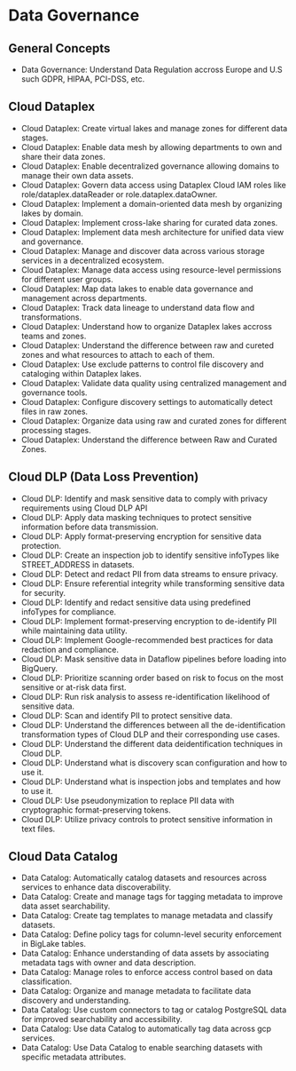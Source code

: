 # Data Governance
## General Concepts
* Data Governance: Understand Data Regulation accross Europe and U.S such GDPR, HIPAA, PCI-DSS, etc.

## Cloud Dataplex
* Cloud Dataplex: Create virtual lakes and manage zones for different data stages.
* Cloud Dataplex: Enable data mesh by allowing departments to own and share their data zones.
* Cloud Dataplex: Enable decentralized governance allowing domains to manage their own data assets.
* Cloud Dataplex: Govern data access using Dataplex Cloud IAM roles like role/dataplex.dataReader or role.dataplex.dataOwner.
* Cloud Dataplex: Implement a domain-oriented data mesh by organizing lakes by domain.
* Cloud Dataplex: Implement cross-lake sharing for curated data zones.
* Cloud Dataplex: Implement data mesh architecture for unified data view and governance.
* Cloud Dataplex: Manage and discover data across various storage services in a decentralized ecosystem.
* Cloud Dataplex: Manage data access using resource-level permissions for different user groups.
* Cloud Dataplex: Map data lakes to enable data governance and management across departments.
* Cloud Dataplex: Track data lineage to understand data flow and transformations.
* Cloud Dataplex: Understand how to organize Dataplex lakes accross teams and zones.
* Cloud Dataplex: Understand the difference between raw and cureted zones and what resources to attach to each of them.
* Cloud Dataplex: Use exclude patterns to control file discovery and cataloging within Dataplex lakes.
* Cloud Dataplex: Validate data quality using centralized management and governance tools.
* Cloud Dataplex: Configure discovery settings to automatically detect files in raw zones.
* Cloud Dataplex: Organize data using raw and curated zones for different processing stages.
* Cloud Dataplex: Understand the difference between Raw and Curated Zones.

## Cloud DLP (Data Loss Prevention)
* Cloud DLP: Identify and mask sensitive data to comply with privacy requirements using Cloud DLP API
* Cloud DLP: Apply data masking techniques to protect sensitive information before data transmission.
* Cloud DLP: Apply format-preserving encryption for sensitive data protection.
* Cloud DLP: Create an inspection job to identify sensitive infoTypes like STREET_ADDRESS in datasets.
* Cloud DLP: Detect and redact PII from data streams to ensure privacy.
* Cloud DLP: Ensure referential integrity while transforming sensitive data for security.
* Cloud DLP: Identify and redact sensitive data using predefined infoTypes for compliance.
* Cloud DLP: Implement format-preserving encryption to de-identify PII while maintaining data utility.
* Cloud DLP: Implement Google-recommended best practices for data redaction and compliance.
* Cloud DLP: Mask sensitive data in Dataflow pipelines before loading into BigQuery.
* Cloud DLP: Prioritize scanning order based on risk to focus on the most sensitive or at-risk data first.
* Cloud DLP: Run risk analysis to assess re-identification likelihood of sensitive data.
* Cloud DLP: Scan and identify PII to protect sensitive data.
* Cloud DLP: Understand the differences between all the de-identification transformation types of Cloud DLP and their corresponding use cases.
* Cloud DLP: Understand the different data deidentification techniques in Cloud DLP.
* Cloud DLP: Understand what is discovery scan configuration and how to use it.
* Cloud DLP: Understand what is inspection jobs and templates and how to use it.
* Cloud DLP: Use pseudonymization to replace PII data with cryptographic format-preserving tokens.
* Cloud DLP: Utilize privacy controls to protect sensitive information in text files.

## Cloud Data Catalog
* Data Catalog: Automatically catalog datasets and resources across services to enhance data discoverability.
* Data Catalog: Create and manage tags for tagging metadata to improve data asset searchability.
* Data Catalog: Create tag templates to manage metadata and classify datasets.
* Data Catalog: Define policy tags for column-level security enforcement in BigLake tables.
* Data Catalog: Enhance understanding of data assets by associating metadata tags with owner and data description.
* Data Catalog: Manage roles to enforce access control based on data classification.
* Data Catalog: Organize and manage metadata to facilitate data discovery and understanding.
* Data Catalog: Use custom connectors to tag or catalog PostgreSQL data for improved searchability and accessibility.
* Data Catalog: Use data Catalog to automatically tag data across gcp services.
* Data Catalog: Use Data Catalog to enable searching datasets with specific metadata attributes.

